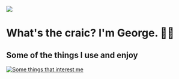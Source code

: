 ![](https://komarev.com/ghpvc/?username=G-Ke&color=2fa87c&style=for-the-badge)

# What's the craic? I'm George. 👋🏻

## Some of the things I use and enjoy

[![Some things that interest me](https://skillicons.dev/icons?i=aws,gcp,django,docker,fastapi,linux,postman,py,tailwind,vscode&perline=10)](https://skillicons.dev)